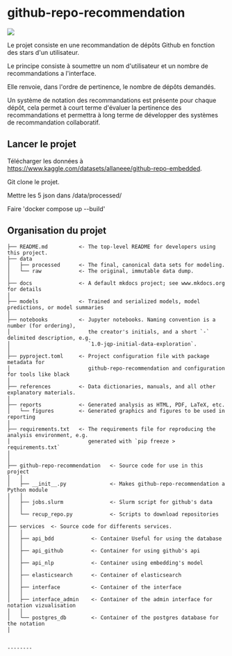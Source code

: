 # github-repo-recommendation

<a target="_blank" href="https://cookiecutter-data-science.drivendata.org/">
    <img src="https://img.shields.io/badge/CCDS-Project%20template-328F97?logo=cookiecutter" />
</a>

Le projet consiste en une recommandation de dépôts Github en fonction des stars d'un utilisateur.

Le principe consiste à soumettre un nom d'utilisateur et un nombre de recommandations a l'interface.

Elle renvoie, dans l'ordre de pertinence, le nombre de dépôts demandés.

Un système de notation des recommandations est présente pour chaque dépôt, cela permet à court terme d'évaluer la pertinence des recommandations et permettra à long terme de développer des systèmes de recommandation collaboratif.

## Lancer le projet

Télécharger les données à https://www.kaggle.com/datasets/allaneee/github-repo-embedded.

Git clone le projet.

Mettre les 5 json dans /data/processed/

Faire 'docker compose up --build'

## Organisation du projet

```
├── README.md          <- The top-level README for developers using this project.
├── data
│   ├── processed      <- The final, canonical data sets for modeling.
│   └── raw            <- The original, immutable data dump.
│
├── docs               <- A default mkdocs project; see www.mkdocs.org for details
│
├── models             <- Trained and serialized models, model predictions, or model summaries
│
├── notebooks          <- Jupyter notebooks. Naming convention is a number (for ordering),
│                         the creator's initials, and a short `-` delimited description, e.g.
│                         `1.0-jqp-initial-data-exploration`.
│
├── pyproject.toml     <- Project configuration file with package metadata for 
│                         github-repo-recommendation and configuration for tools like black
│
├── references         <- Data dictionaries, manuals, and all other explanatory materials.
│
├── reports            <- Generated analysis as HTML, PDF, LaTeX, etc.
│   └── figures        <- Generated graphics and figures to be used in reporting
│
├── requirements.txt   <- The requirements file for reproducing the analysis environment, e.g.
│                         generated with `pip freeze > requirements.txt`
│
│
├── github-repo-recommendation   <- Source code for use in this project
│   │
│   ├── __init__.py              <- Makes github-repo-recommendation a Python module
│   │
│   ├── jobs.slurm               <- Slurm script for github's data
│   │
│   └── recup_repo.py            <- Scripts to download repositories
│
├── services  <- Source code for differents services.
│   │
│   ├── api_bdd            <- Container Useful for using the database
│   │
│   ├── api_github         <- Container for using github's api
│   │
│   ├── api_nlp            <- Container using embedding's model
│   │
│   ├── elasticsearch      <- Container of elasticsearch
│   │
│   ├── interface          <- Container of the interface
│   │
│   ├── interface_admin    <- Container of the admin interface for notation vizualisation
│   │
│   └── postgres_db        <- Container of the postgres database for the notation
│
```

```

--------

